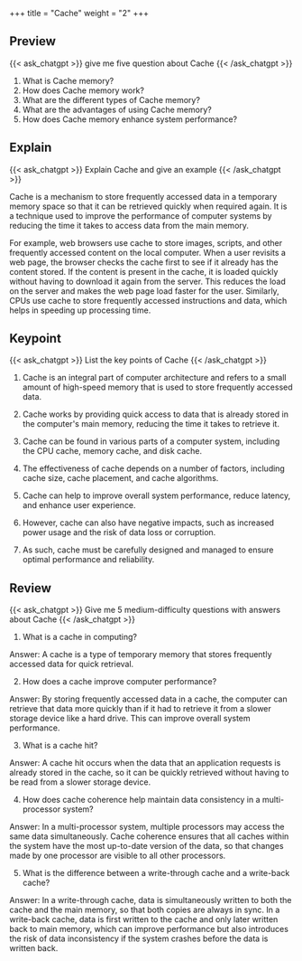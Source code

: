 +++
title = "Cache"
weight = "2"
+++
## Preview
{{< ask_chatgpt >}}
give me five question about Cache
{{< /ask_chatgpt >}}

1. What is Cache memory? 
2. How does Cache memory work? 
3. What are the different types of Cache memory? 
4. What are the advantages of using Cache memory? 
5. How does Cache memory enhance system performance?   

## Explain
{{< ask_chatgpt >}}
Explain Cache and give an example
{{< /ask_chatgpt >}}

Cache is a mechanism to store frequently accessed data in a temporary memory space so that it can be retrieved quickly when required again. It is a technique used to improve the performance of computer systems by reducing the time it takes to access data from the main memory. 

For example, web browsers use cache to store images, scripts, and other frequently accessed content on the local computer. When a user revisits a web page, the browser checks the cache first to see if it already has the content stored. If the content is present in the cache, it is loaded quickly without having to download it again from the server. This reduces the load on the server and makes the web page load faster for the user. Similarly, CPUs use cache to store frequently accessed instructions and data, which helps in speeding up processing time.   

## Keypoint
{{< ask_chatgpt >}}
List the key points of Cache
{{< /ask_chatgpt >}}

1. Cache is an integral part of computer architecture and refers to a small amount of high-speed memory that is used to store frequently accessed data.

2. Cache works by providing quick access to data that is already stored in the computer's main memory, reducing the time it takes to retrieve it.

3. Cache can be found in various parts of a computer system, including the CPU cache, memory cache, and disk cache.

4. The effectiveness of cache depends on a number of factors, including cache size, cache placement, and cache algorithms.

5. Cache can help to improve overall system performance, reduce latency, and enhance user experience.

6. However, cache can also have negative impacts, such as increased power usage and the risk of data loss or corruption.

7. As such, cache must be carefully designed and managed to ensure optimal performance and reliability.   

## Review
{{< ask_chatgpt >}}
Give me 5 medium-difficulty questions with answers about Cache
{{< /ask_chatgpt >}}

1. What is a cache in computing?

Answer: A cache is a type of temporary memory that stores frequently accessed data for quick retrieval.

2. How does a cache improve computer performance?

Answer: By storing frequently accessed data in a cache, the computer can retrieve that data more quickly than if it had to retrieve it from a slower storage device like a hard drive. This can improve overall system performance.

3. What is a cache hit?

Answer: A cache hit occurs when the data that an application requests is already stored in the cache, so it can be quickly retrieved without having to be read from a slower storage device.

4. How does cache coherence help maintain data consistency in a multi-processor system?

Answer: In a multi-processor system, multiple processors may access the same data simultaneously. Cache coherence ensures that all caches within the system have the most up-to-date version of the data, so that changes made by one processor are visible to all other processors.

5. What is the difference between a write-through cache and a write-back cache?

Answer: In a write-through cache, data is simultaneously written to both the cache and the main memory, so that both copies are always in sync. In a write-back cache, data is first written to the cache and only later written back to main memory, which can improve performance but also introduces the risk of data inconsistency if the system crashes before the data is written back.   

